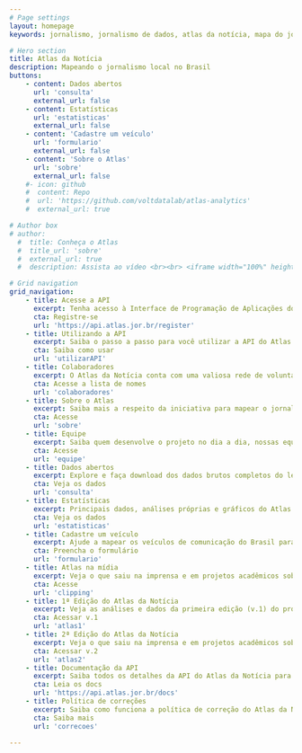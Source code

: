```yaml
---
# Page settings
layout: homepage
keywords: jornalismo, jornalismo de dados, atlas da notícia, mapa do jornalismo, transparência

# Hero section
title: Atlas da Notícia
description: Mapeando o jornalismo local no Brasil
buttons:
    - content: Dados abertos
      url: 'consulta'
      external_url: false
    - content: Estatísticas
      url: 'estatisticas'
      external_url: false
    - content: 'Cadastre um veículo'
      url: 'formulario'
      external_url: false
    - content: 'Sobre o Atlas'
      url: 'sobre'
      external_url: false
    #- icon: github
    #  content: Repo
    #  url: 'https://github.com/voltdatalab/atlas-analytics'
    #  external_url: true

# Author box
# author:
  #  title: Conheça o Atlas
  #  title_url: 'sobre'
  #  external_url: true
  #  description: Assista ao vídeo <br><br> <iframe width="100%" height="160" src="https://www.youtube.com/embed/dVYrf29Qsdc?rel=0" frameborder="0" allow="autoplay; encrypted-media" allowfullscreen></iframe>

# Grid navigation
grid_navigation:
    - title: Acesse a API
      excerpt: Tenha acesso à Interface de Programação de Aplicações do Atlas da Notícia
      cta: Registre-se
      url: 'https://api.atlas.jor.br/register'
    - title: Utilizando a API
      excerpt: Saiba o passo a passo para você utilizar a API do Atlas da Notícia
      cta: Saiba como usar
      url: 'utilizarAPI'
    - title: Colaboradores
      excerpt: O Atlas da Notícia conta com uma valiosa rede de voluntários, que ajudam a obter dados do mapeamento. Veja quem nos ajudou nessa jornada.
      cta: Acesse a lista de nomes
      url: 'colaboradores'
    - title: Sobre o Atlas
      excerpt: Saiba mais a respeito da iniciativa para mapear o jornalismo no Brasil
      cta: Acesse
      url: 'sobre'
    - title: Equipe
      excerpt: Saiba quem desenvolve o projeto no dia a dia, nossas equipes institucionais, de desenvolvimento e de pesquisa
      cta: Acesse
      url: 'equipe'
    - title: Dados abertos
      excerpt: Explore e faça download dos dados brutos completos do levantamento do Atlas da Notícia
      cta: Veja os dados
      url: 'consulta'
    - title: Estatísticas
      excerpt: Principais dados, análises próprias e gráficos do Atlas da Notícia
      cta: Veja os dados
      url: 'estatisticas'
    - title: Cadastre um veículo
      excerpt: Ajude a mapear os veículos de comunicação do Brasil para melhorarmos o conhecimento sobre o jornalismo local. Inclui fechamentos.
      cta: Preencha o formulário
      url: 'formulario'
    - title: Atlas na mídia
      excerpt: Veja o que saiu na imprensa e em projetos acadêmicos sobre o Atlas da Notícia
      cta: Acesse
      url: 'clipping'
    - title: 1ª Edição do Atlas da Notícia
      excerpt: Veja as análises e dados da primeira edição (v.1) do projeto
      cta: Acessar v.1
      url: 'atlas1'
    - title: 2ª Edição do Atlas da Notícia
      excerpt: Veja o que saiu na imprensa e em projetos acadêmicos sobre o Atlas da Notícia
      cta: Acessar v.2
      url: 'atlas2'
    - title: Documentação da API
      excerpt: Saiba todos os detalhes da API do Atlas da Notícia para acessar os dados diretamente
      cta: Leia os docs
      url: 'https://api.atlas.jor.br/docs'
    - title: Política de correções
      excerpt: Saiba como funciona a política de correção do Atlas da Notícia
      cta: Saiba mais
      url: 'correcoes'

---
```

